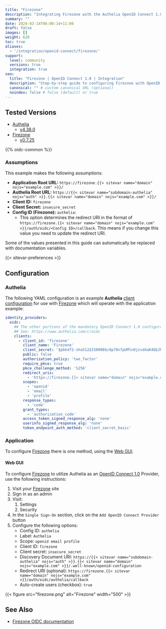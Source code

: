 ```yaml
---
title: "Firezone"
description: "Integrating Firezone with the Authelia OpenID Connect 1.0 Provider."
summary: ""
date: 2024-03-14T06:00:14+11:00
draft: false
images: []
weight: 620
toc: true
aliases:
  - '/integration/openid-connect/firezone/'
support:
  level: community
  versions: true
  integration: true
seo:
  title: "Firezone | OpenID Connect 1.0 | Integration"
  description: "Step-by-step guide to configuring Firezone with OpenID Connect 1.0 for secure SSO. Enhance your login flow using Authelia’s modern identity management."
  canonical: "" # custom canonical URL (optional)
  noindex: false # false (default) or true
---
```


## Tested Versions

- [Authelia]
  - [v4.38.0](https://github.com/authelia/authelia/releases/tag/v4.38.0)
- [Firezone]
  - [v0.7.25](https://github.com/firezone/firezone/releases/tag/0.7.25)

{{% oidc-common %}}

### Assumptions

This example makes the following assumptions:

- __Application Root URL:__ `https://firezone.{{< sitevar name="domain" nojs="example.com" >}}/`
- __Authelia Root URL:__ `https://{{< sitevar name="subdomain-authelia" nojs="auth" >}}.{{< sitevar name="domain" nojs="example.com" >}}/`
- __Client ID:__ `firezone`
- __Client Secret:__ `insecure_secret`
- __Config ID (Firezone):__ `authelia`:
    - This option determines the redirect URI in the format of
      `https://firezone.{{< sitevar name="domain" nojs="example.com" >}}/auth/oidc/<Config ID>/callback`.
      This means if you change this value you need to update the redirect URI.

Some of the values presented in this guide can automatically be replaced with documentation variables.

{{< sitevar-preferences >}}

## Configuration

### Authelia

The following YAML configuration is an example __Authelia__ [client configuration] for use with [Firezone] which will
operate with the application example:

```yaml {title="configuration.yml"}
identity_providers:
  oidc:
    ## The other portions of the mandatory OpenID Connect 1.0 configuration go here.
    ## See: https://www.authelia.com/c/oidc
    clients:
      - client_id: 'firezone'
        client_name: 'Firezone'
        client_secret: '$pbkdf2-sha512$310000$c8p78n7pUMln0jzvd4aK4Q$JNRBzwAo0ek5qKn50cFzzvE9RXV88h1wJn5KGiHrD0YKtZaR/nCb2CJPOsKaPK0hjf.9yHxzQGZziziccp6Yng'  # The digest of 'insecure_secret'.
        public: false
        authorization_policy: 'two_factor'
        require_pkce: true
        pkce_challenge_method: 'S256'
        redirect_uris:
          - 'https://firezone.{{< sitevar name="domain" nojs="example.com" >}}/auth/oidc/authelia/callback'
        scopes:
          - 'openid'
          - 'email'
          - 'profile'
        response_types:
          - 'code'
        grant_types:
          - 'authorization_code'
        access_token_signed_response_alg: 'none'
        userinfo_signed_response_alg: 'none'
        token_endpoint_auth_method: 'client_secret_basic'
```

### Application

To configure [Firezone] there is one method, using the [Web GUI](#web-gui).

#### Web GUI

To configure [Firezone] to utilize Authelia as an [OpenID Connect 1.0] Provider, use the following
instructions:

1. Visit your [Firezone] site
2. Sign in as an admin
3. Visit:
    1. Settings
    2. Security
4. In the `Single Sign-On` section, click on the `Add OpenID Connect Provider` button
5. Configure the following options:
   - Config ID: `authelia`
   - Label: `Authelia`
   - Scope: `openid email profile`
   - Client ID: `firezone`
   - Client secret: `insecure_secret`
   - Discovery Document URI: `https://{{< sitevar name="subdomain-authelia" nojs="auth" >}}.{{< sitevar name="domain" nojs="example.com" >}}/.well-known/openid-configuration`
   - Redirect URI (optional): `https://firezone.{{< sitevar name="domain" nojs="example.com" >}}/auth/oidc/authelia/callback`
   - Auto-create users (checkbox): `true`

{{< figure src="firezone.png" alt="Firezone" width="500" >}}

## See Also

- [Firezone OIDC documentation](https://www.firezone.dev/docs/authenticate/oidc/)

[Authelia]: https://www.authelia.com
[Firezone]: https://www.firezone.dev
[OpenID Connect 1.0]: ../../../openid-connect/introduction.md
[client configuration]: ../../../../configuration/identity-providers/openid-connect/clients.md
